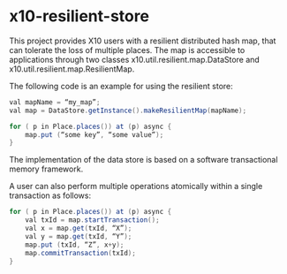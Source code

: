 # x10-resilient-store

This project provides X10 users with a resilient distributed hash map, that can tolerate the loss of multiple places.
The map is accessible to applications through two classes x10.util.resilient.map.DataStore and x10.util.resilient.map.ResilientMap.

The following code is an example for using the resilient store: 
```java
val mapName = “my_map”;
val map = DataStore.getInstance().makeResilientMap(mapName);

for ( p in Place.places()) at (p) async {
    map.put (“some key”, “some value”);
}
``` 

The implementation of the data store is based on a software transactional memory framework.

A user can also perform multiple operations atomically within a single transaction as follows:
```java
for ( p in Place.places()) at (p) async {
    val txId = map.startTransaction();
    val x = map.get(txId, “X”);
    val y = map.get(txId, “Y”);
    map.put (txId, “Z”, x+y);
    map.commitTransaction(txId);
}
```
